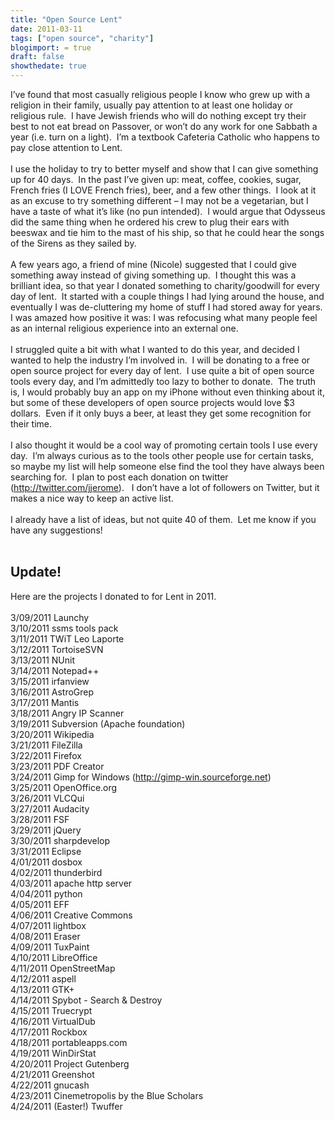 ```yaml
---
title: "Open Source Lent"
date: 2011-03-11
tags: ["open source", "charity"]
blogimport: = true
draft: false
showthedate: true
---
```


<div class="MsoNoSpacing">I’ve found that most casually religious people I know who grew up with a religion in their family, usually pay attention to at least one holiday or religious rule.&nbsp; I have Jewish friends who will do nothing except try their best to not eat bread
  on Passover, or won’t do any work for one Sabbath a year (i.e. turn on a light).&nbsp; I’m a textbook Cafeteria Catholic who happens to pay close attention to Lent.&nbsp; </div>
<div class="MsoNoSpacing">
  <br />
</div>
<div class="MsoNoSpacing">I use the holiday to try to better myself and show that I can give something up for 40 days.&nbsp; In the past I’ve given up: meat, coffee, cookies, sugar, French fries (I LOVE French fries), beer, and a few other things.&nbsp; I look at it as an excuse
  to try something different – I may not be a vegetarian, but I have a taste of what it’s like (no pun intended).&nbsp; I would argue that Odysseus did the same thing when he ordered his crew to plug their ears with beeswax and tie him to the mast of
  his ship, so that he could hear the songs of the Sirens as they sailed by.</div>
<div class="MsoNoSpacing">
  <br />
</div>
<div class="MsoNoSpacing">A few years ago, a friend of mine (Nicole) suggested that I could give something away instead of giving something up.&nbsp; I thought this was a brilliant idea, so that year I donated something to charity/goodwill for every day of lent.&nbsp; It started
  with a couple things I had lying around the house, and eventually I was de-cluttering my home of stuff I had stored away for years.&nbsp; I was amazed how positive it was: I was refocusing what many people feel as an internal religious experience into
  an external one.</div>
<div class="MsoNoSpacing">
  <br />
</div>
<div class="MsoNoSpacing">I struggled quite a bit with what I wanted to do this year, and decided I wanted to help the industry I’m involved in.&nbsp; I will be donating to a free or open source project for every day of lent.&nbsp; I use quite a bit of open source tools every
  day, and I’m admittedly too lazy to bother to donate.&nbsp; The truth is, I would probably buy an app on my iPhone without even thinking about it, but some of these developers of open source projects would love $3 dollars.&nbsp; Even if it only buys
  a beer, at least they get some recognition for their time.</div>
<div class="MsoNoSpacing">
  <br />
</div>
<div class="MsoNoSpacing">I also thought it would be a cool way of promoting certain tools I use every day.&nbsp; I’m always curious as to the tools other people use for certain tasks, so maybe my list will help someone else find the tool they have always been searching for.&nbsp;
  I plan to post each donation on twitter (<a href="http://twitter.com/jjerome" target="_blank">http://twitter.com/jjerome</a>). &nbsp;&nbsp;I don’t have a lot of followers on Twitter, but it makes a nice way to keep an active list.</div>
<div class="MsoNoSpacing">
  <br />
</div>
<div class="MsoNoSpacing">I already have a list of ideas, but not quite 40 of them.&nbsp; Let me know if you have any suggestions!</div>
<div class="MsoNoSpacing">
  <br />
</div>

## Update!

Here are the projects I donated to for Lent in 2011.&nbsp;
<br />
<br />3/09/2011 Launchy&nbsp;
<br />3/10/2011 ssms tools pack
<br />3/11/2011 TWiT Leo Laporte
<br />3/12/2011 TortoiseSVN
<br />3/13/2011 NUnit
<br />3/14/2011 Notepad++
<br />3/15/2011 irfanview
<br />3/16/2011 AstroGrep
<br />3/17/2011 Mantis
<br />3/18/2011 Angry IP Scanner
<br />3/19/2011 Subversion (Apache foundation)
<br />3/20/2011 Wikipedia
<br />3/21/2011 FileZilla
<br />3/22/2011 Firefox
<br />3/23/2011 PDF Creator
<br />3/24/2011 Gimp for Windows (http://gimp-win.sourceforge.net)
<br />3/25/2011 OpenOffice.org
<br />3/26/2011 VLCQui
<br />3/27/2011 Audacity
<br />3/28/2011 FSF
<br />3/29/2011 jQuery&nbsp;
<br />3/30/2011 sharpdevelop&nbsp;
<br />3/31/2011 Eclipse
<br />4/01/2011 dosbox&nbsp;
<br />4/02/2011 thunderbird
<br />4/03/2011 apache http server
<br />4/04/2011 python
<br />4/05/2011 EFF
<br />4/06/2011 Creative Commons
<br />4/07/2011 lightbox
<br />4/08/2011 Eraser
<br />4/09/2011 TuxPaint
<br />4/10/2011 LibreOffice
<br />4/11/2011 OpenStreetMap
<br />4/12/2011 aspell
<br />4/13/2011 GTK+
<br />4/14/2011 Spybot - Search &amp; Destroy
<br />4/15/2011 Truecrypt
<br />4/16/2011 VirtualDub
<br />4/17/2011 Rockbox
<br />4/18/2011 portableapps.com
<br />4/19/2011 WinDirStat
<br />4/20/2011 Project Gutenberg
<br />4/21/2011 Greenshot
<br />4/22/2011 gnucash
<br />4/23/2011 Cinemetropolis by the Blue Scholars
<br />4/24/2011 (Easter!) Twuffer
<br />
<br />
